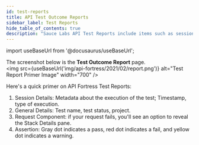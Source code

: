 ```yaml
---
id: test-reports
title: API Test Outcome Reports
sidebar_label: Test Reports
hide_table_of_contents: true
description: "Sauce Labs API Test Reports include items such as session details, timestamp, test status, project, request components."
---
```

import useBaseUrl from '@docusaurus/useBaseUrl';

The screenshot below is the **Test Outcome Report** page.<br/>
<img src={useBaseUrl('img/api-fortress/2021/02/report.png')} alt="Test Report Primer Image" width="700" />

Here's a quick primer on API Fortress Test Reports:

1. Session Details: Metadata about the execution of the test; Timestamp, type of execution.
2. General Details: Test name, test status, project.
3. Request Component: if your request fails, you'll see an option to reveal the Stack Details pane.
4. Assertion: Gray dot indicates a pass, red dot indicates a fail, and yellow dot indicates a warning.

